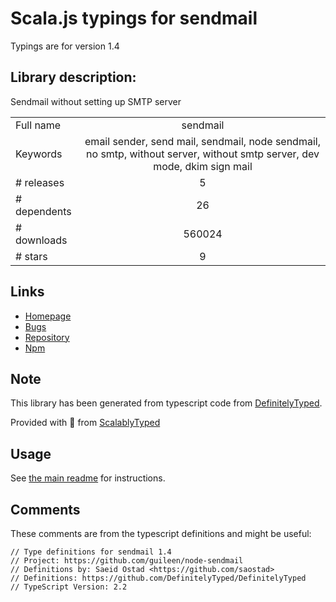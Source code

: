 
# Scala.js typings for sendmail

Typings are for version 1.4

## Library description:
Sendmail without setting up SMTP server

|                    |                 |
| ------------------ | :-------------: |
| Full name          | sendmail |
| Keywords           | email sender, send mail, sendmail, node sendmail, no smtp, without server, without smtp server, dev mode, dkim sign mail |
| # releases         | 5 |
| # dependents       | 26 |
| # downloads        | 560024 |
| # stars            | 9 |

## Links
- [Homepage](https://github.com/guileen/node-sendmail)
- [Bugs](https://github.com/guileen/node-sendmail/issues)
- [Repository](https://github.com/guileen/node-sendmail)
- [Npm](https://www.npmjs.com/package/sendmail)
    


## Note
This library has been generated from typescript code from [DefinitelyTyped](https://definitelytyped.org).

Provided with :purple_heart: from [ScalablyTyped](https://github.com/oyvindberg/ScalablyTyped)

## Usage
See [the main readme](../../readme.md) for instructions.

## Comments

These comments are from the typescript definitions and might be useful:
```
// Type definitions for sendmail 1.4
// Project: https://github.com/guileen/node-sendmail
// Definitions by: Saeid Ostad <https://github.com/saostad>
// Definitions: https://github.com/DefinitelyTyped/DefinitelyTyped
// TypeScript Version: 2.2

```

